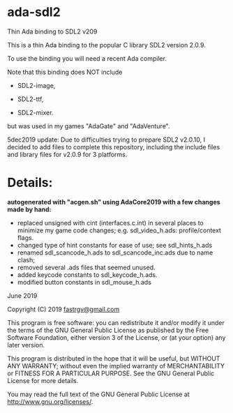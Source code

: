 # ada-sdl2

Thin Ada binding to SDL2 v209

This is a thin Ada binding to the popular C library SDL2 version 2.0.9.

To use the binding you will need a recent Ada compiler.

Note that this binding does NOT include

* SDL2-image,

* SDL2-ttf,

* SDL2-mixer.

but was used in my games "AdaGate" and "AdaVenture".

5dec2019 update:  Due to difficulties trying to prepare SDL2 v2.0.10, I decided to add files to complete this repository, including the include files and library files for v2.0.9 for 3 platforms.




# Details:

**autogenerated with "acgen.sh" using AdaCore2019 with a few changes made by hand:**

* replaced unsigned with cint (interfaces.c.int)
	in several places to minimize my game code changes;
	e.g. sdl_video_h.ads:  profile/context flags.
* changed type of hint constants for ease of use;
	see sdl_hints_h.ads
* renamed sdl_scancode_h.ads to sdl_scancode_inc.ads
	due to name clash;
* removed several .ads files that seemed unused.
* added keycode constants to sdl_keycode_h.ads.
* modified button constants in sdl_mouse_h.ads

June 2019

Copyright (C) 2019 fastrgv@gmail.com

This program is free software: you can redistribute it and/or modify it under the terms of the GNU General Public License as published by the Free Software Foundation, either version 3 of the License, or (at your option) any later version.

This program is distributed in the hope that it will be useful, but WITHOUT ANY WARRANTY; without even the implied warranty of MERCHANTABILITY or FITNESS FOR A PARTICULAR PURPOSE. See the GNU General Public License for more details.

You may read the full text of the GNU General Public License at http://www.gnu.org/licenses/.
